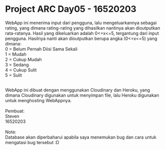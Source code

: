 # Project ARC Day05 - 16520203

WebApp ini menerima input dari pengguna, lalu mengeluarkannya sebagai rating, yang dimana rating-rating yang dihasilkan 
nantinya akan dioutputkan rata-ratanya. Hasil yang dikeluarkan adalah 0<=x<=5, tergantung dari input pengguna.
Hasilnya nanti akan dioutputkan berupa angka (0<=x<=5) yang dimana:
<br />
0 = Belum Pernah Diisi Sama Sekali
<br />
1 = Mudah
<br />
2 = Cukup Mudah
<br />
3 = Sedang
<br />
4 = Cukup Sulit
<br />
5 = Sulit

<br />
WebApp ini dibuat dengan menggunakan Cloudinary dan Heroku, yang dimana Cloudinary digunakan untuk menyimpan file, 
lalu Heroku digunakan untuk menghosting  WebAppnya.

<br />
<br />
Pembuat:
<br />
Steven
<br />
16520203

<br />
<br />
Note:

<br />
Database akan diperbaharui apabila saya menemukan bug dan cara untuk mengatasi bug tersebut :D
